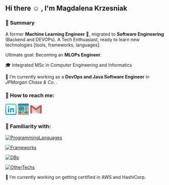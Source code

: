 ## Hi there :relaxed: , I'm Magdalena Krzesniak


### :scroll: Summary

A former **Machine Learning Engineer** :space_invader:, migrated to **Software Engineering** (Backend and DEVOPs). A Tech Enthuasiast, ready to learn new technologies [tools, frameworks, languages]. 

Ultimate goal: Becoming an **MLOPs Engineer**.

🎓 Integrated MSc in Computer Engineering and Informatics

🔭 I’m currently working as a **DevOps and Java Software Engineer** in *JPMorgan Chase & Co*. .


### :mag_right: How to reach me:
<a href="https://linkedin.com/in/magdalenakrzesniak/" title="LinkedIn"><img src="https://github.com/beecadox/beecadox/blob/main/images/linkedin.svg" width=7% height=7%></a>
<a href="https://beecadox.github.io/" title="Website"><img src="https://github.com/beecadox/beecadox/blob/main/images/website.svg" width=7% height=7%></a>
<a href="mailto:krzesniakmagda@gmail.com" title="Mail"><img src="https://github.com/beecadox/beecadox/blob/main/images/mail.svg" width=7% height=7%></a>


### :floppy_disk: Familiarity with:

[![ProgrammingLanguages](https://skillicons.dev/icons?i=python,java,r,cs,ts&perline=5)](https://skillicons.dev)

[![Frameworks](https://skillicons.dev/icons?i=pytorch,tensorflow,spring,flask,django&perline=5)](https://skillicons.dev)

[![DBs](https://skillicons.dev/icons?i=sqlite,mongodb,mysql,postgres&perline=5)](https://skillicons.dev)

[![OtherTechs](https://skillicons.dev/icons?i=aws,vscode,linux,git,docker,unity&perline=6)](https://skillicons.dev)

🌱 I’m currently working on getting certified in AWS and HashiCorp.
